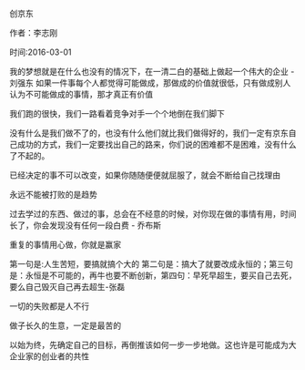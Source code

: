 创京东

作者：李志刚 

时间:2016-03-01

我的梦想就是在什么也没有的情况下，在一清二白的基础上做起一个伟大的企业 -刘强东
如果一件事每个人都觉得可能做成，那做成的价值就很低，只有做成别人认为不可能做成的事情，那才真正有价值

我们跑的很快，我们一路看着竞争对手一个个地倒在我们脚下

没有什么是我们做不了的，也没有什么他们就比我们做得好的，我们一定有京东自己成功的方式，我们一定要找出自己的路来，你们说的困难都不是困难，没有什么了不起的。

已经决定的事不可以改变，如果你随随便便就屈服了，就会不断给自己找理由

永远不能被打败的是趋势


过去学过的东西、做过的事，总会在不经意的时候，对你现在做的事情有用，时间长了，你会发现没有任何一段白费 - 乔布斯

重复的事情用心做，你就是赢家

第一句是:人生苦短，要搞就搞个大的 第二句是：搞大了就要改成永恒的；第三句是：永恒是不可能的，再牛也要不断创新，第四句：早死早超生，要买自己去死，要么自己毁灭自己再去超生-张磊

一切的失败都是人不行

做子长久的生意，一定是最苦的

以始为终，先确定自己的目标，再倒推该如何一步一步地做。这也许是可能成为大企业家的创业者的共性



